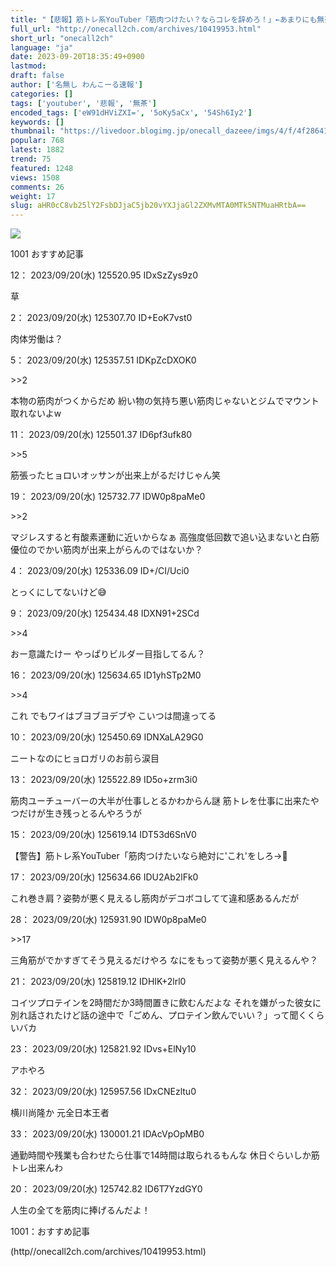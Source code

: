 ```yaml
---
title: "【悲報】筋トレ系YouTuber「筋肉つけたい？ならコレを辞めろ！」←あまりにも無茶ぶりで草ｗｗｗｗ "
full_url: "http://onecall2ch.com/archives/10419953.html"
short_url: "onecall2ch"
language: "ja"
date: 2023-09-20T18:35:49+0900
lastmod: 
draft: false
author: ['名無し わんこーる速報']
categories: []
tags: ['youtuber', '悲報', '無茶']
encoded_tags: ['eW91dHViZXI=', '5oKy5aCx', '54Sh6Iy2']
keywords: []
thumbnail: "https://livedoor.blogimg.jp/onecall_dazeee/imgs/4/f/4f286410-s.jpg"
popular: 768
latest: 1882
trend: 75
featured: 1248
views: 1508
comments: 26
weight: 17
slug: aHR0cC8vb25lY2FsbDJjaC5jb20vYXJjaGl2ZXMvMTA0MTk5NTMuaHRtbA==
---
```


![](https://livedoor.blogimg.jp/onecall_dazeee/imgs/4/f/4f286410-s.jpg)

<div> <p class='name2'> 1001 おすすめ記事</p> <p class='name2'>12： 2023/09/20(水) 125520.95 IDxSzZys9z0</p><p class='onecall'> 草 </p> <p class='name2'>2： 2023/09/20(水) 125307.70 ID+EoK7vst0</p><p class='onecall'> 肉体労働は？ </p> <p class='name2'>5： 2023/09/20(水) 125357.51 IDKpZcDXOK0</p><p class='onecall'> <p class='anchor'>>>2</p> 本物の筋肉がつくからだめ 紛い物の気持ち悪い筋肉じゃないとジムでマウント取れないよw </p> <p class='name2'>11： 2023/09/20(水) 125501.37 ID6pf3ufk80</p><p class='onecall'> <p class='anchor'>>>5</p> 筋張ったヒョロいオッサンが出来上がるだけじゃん笑 </p> <p class='name2'>19： 2023/09/20(水) 125732.77 IDW0p8paMe0</p><p class='onecall'> <p class='anchor'>>>2</p> マジレスすると有酸素運動に近いからなぁ 高強度低回数で追い込まないと白筋優位のでかい筋肉が出来上がらんのではないか？ </p> <p class='name2'>4： 2023/09/20(水) 125336.09 ID+/CI/Uci0</p><p class='onecall'> とっくにしてないけど😅 </p> <p class='name2'>9： 2023/09/20(水) 125434.48 IDXN91+2SCd</p><p class='onecall'> <p class='anchor'>>>4</p> おー意識たけー やっぱりビルダー目指してるん？ </p> <p class='name2'>16： 2023/09/20(水) 125634.65 ID1yhSTp2M0</p><p class='onecall'> <p class='anchor'>>>4</p> これ でもワイはブヨブヨデブや こいつは間違ってる </p> <p class='name2'>10： 2023/09/20(水) 125450.69 IDNXaLA29G0</p><p class='onecall'> ニートなのにヒョロガリのお前ら涙目 </p> <p class='name2'>13： 2023/09/20(水) 125522.89 ID5o+zrm3i0</p><p class='onecall'> 筋肉ユーチューバーの大半が仕事しとるかわからん謎 筋トレを仕事に出来たやつだけが生き残っとるんやろうが </p> <p class='name2'>15： 2023/09/20(水) 125619.14 IDT53d6SnV0</p><p class='onecall'> 【警告】筋トレ系YouTuber「筋肉つけたいなら絶対に'これ'をしろ→💉 </p> <p class='name2'>17： 2023/09/20(水) 125634.66 IDU2Ab2lFk0</p><p class='onecall'> これ巻き肩？姿勢が悪く見えるし筋肉がデコボコしてて違和感あるんだが </p> <p class='name2'>28： 2023/09/20(水) 125931.90 IDW0p8paMe0</p><p class='onecall'> <p class='anchor'>>>17</p> 三角筋がでかすぎてそう見えるだけやろ なにをもって姿勢が悪く見えるんや？ </p> <p class='name2'>21： 2023/09/20(水) 125819.12 IDHIK+2lrl0</p><p class='onecall'> コイツプロテインを2時間だか3時間置きに飲むんだよな それを嫌がった彼女に別れ話されたけど話の途中で「ごめん、プロテイン飲んでいい？」って聞くくらいバカ </p> <p class='name2'>23： 2023/09/20(水) 125821.92 IDvs+ElNy10</p><p class='onecall'> アホやろ </p> <p class='name2'>32： 2023/09/20(水) 125957.56 IDxCNEzltu0</p><p class='onecall'> 横川尚隆か 元全日本王者 </p> <p class='name2'>33： 2023/09/20(水) 130001.21 IDAcVpOpMB0</p><p class='onecall'> 通勤時間や残業も合わせたら仕事で14時間は取られるもんな 休日ぐらいしか筋トレ出来んわ </p> <p class='name2'>20： 2023/09/20(水) 125742.82 ID6T7YzdGY0</p><p class='onecall'> 人生の全てを筋肉に捧げるんだよ！ </p> <p class='name2'>1001：おすすめ記事</p> </div>

(http//onecall2ch.com/archives/10419953.html)
